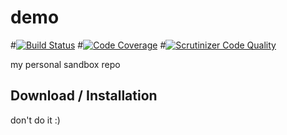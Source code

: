 # demo

#[![Build Status](https://travis-ci.org/AOEpeople/happy_feet.svg?branch=master)](https://travis-ci.org/AOEpeople/happy_feet)
#[![Code Coverage](https://scrutinizer-ci.com/g/AOEpeople/happy_feet/badges/coverage.png?b=master)](https://scrutinizer-ci.com/g/AOEpeople/happy_feet/?branch=master)
#[![Scrutinizer Code Quality](https://scrutinizer-ci.com/g/AOEpeople/happy_feet/badges/quality-score.png?b=master)](https://scrutinizer-ci.com/g/AOEpeople/happy_feet/?branch=master)

my personal sandbox repo

## Download / Installation

don't do it :)
